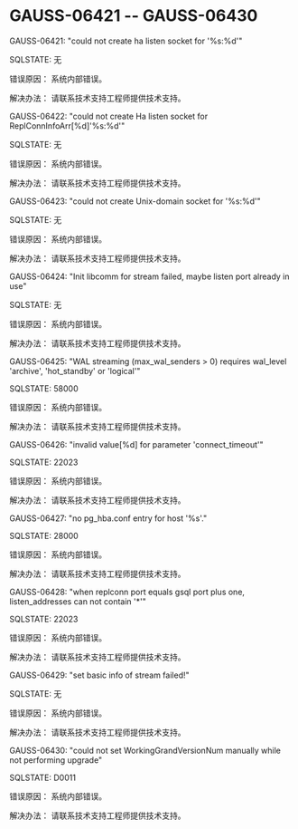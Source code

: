 # GAUSS-06421 -- GAUSS-06430

GAUSS-06421: "could not create ha listen socket for '%s:%d'"

SQLSTATE: 无

错误原因： 系统内部错误。

解决办法： 请联系技术支持工程师提供技术支持。

GAUSS-06422: "could not create Ha listen socket for ReplConnInfoArr\[%d\]'%s:%d'"

SQLSTATE: 无

错误原因： 系统内部错误。

解决办法： 请联系技术支持工程师提供技术支持。

GAUSS-06423: "could not create Unix-domain socket for '%s:%d'"

SQLSTATE: 无

错误原因： 系统内部错误。

解决办法： 请联系技术支持工程师提供技术支持。

GAUSS-06424: "Init libcomm for stream failed, maybe listen port already in use"

SQLSTATE: 无

错误原因： 系统内部错误。

解决办法： 请联系技术支持工程师提供技术支持。

GAUSS-06425: "WAL streaming \(max\_wal\_senders \> 0\) requires wal\_level 'archive', 'hot\_standby' or 'logical'"

SQLSTATE: 58000

错误原因： 系统内部错误。

解决办法： 请联系技术支持工程师提供技术支持。

GAUSS-06426: "invalid value\[%d\] for parameter 'connect\_timeout'"

SQLSTATE: 22023

错误原因： 系统内部错误。

解决办法： 请联系技术支持工程师提供技术支持。

GAUSS-06427: "no pg\_hba.conf entry for host '%s'."

SQLSTATE: 28000

错误原因： 系统内部错误。

解决办法： 请联系技术支持工程师提供技术支持。

GAUSS-06428: "when replconn port equals gsql port plus one, listen\_addresses can not contain '\*'"

SQLSTATE: 22023

错误原因： 系统内部错误。

解决办法： 请联系技术支持工程师提供技术支持。

GAUSS-06429: "set basic info of stream failed!"

SQLSTATE: 无

错误原因： 系统内部错误。

解决办法： 请联系技术支持工程师提供技术支持。

GAUSS-06430: "could not set WorkingGrandVersionNum manually while not performing upgrade"

SQLSTATE: D0011

错误原因： 系统内部错误。

解决办法： 请联系技术支持工程师提供技术支持。

